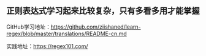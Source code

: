 ## 正则表达式学习起来比较复杂，只有多看多用才能掌握

GitHub学习地址：https://github.com/ziishaned/learn-regex/blob/master/translations/README-cn.md

实践地址：https://regex101.com/